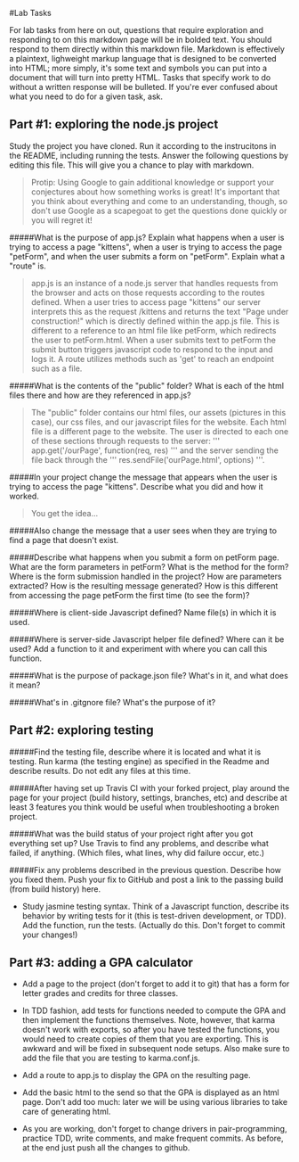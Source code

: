 #Lab Tasks

For lab tasks from here on out, questions that require exploration and responding to on this markdown page will be in bolded text. You should respond to them directly within this markdown file. Markdown is effectively a plaintext, lighweight markup language that is designed to be converted into HTML; more simply, it's some text and symbols you can put into a document that will turn into pretty HTML.
Tasks that specify work to do without a written response will be bulleted.
If you're ever confused about what you need to do for a given task, ask.

## Part #1: exploring the node.js project
Study the project you have cloned. Run it according to the instrucitons in the README, including running the tests. Answer the following questions by editing this file.  This will give you a chance to play with markdown.

> Protip: Using Google to gain additional knowledge or support your conjectures about how something works is great! It's important that you think about everything and come to an understanding, though, so don't use Google as a scapegoat to get the questions done quickly or you will regret it!

#####What is the purpose of app.js? Explain what happens when a user is trying to access a page "kittens", when a user is trying to access the page "petForm", and when the user submits a form on "petForm". Explain what a "route" is.

> app.js is an instance of a node.js server that handles requests from the browser and acts on those requests according to the routes defined. When a user tries to access page "kittens" our server interprets this as the request /kittens and returns the text "Page under construction!" which is directly defined within the app.js file. This is different to a reference to an html file like petForm, which redirects the user to petForm.html. When a user submits text to petForm the submit button triggers javascript code to respond to the input and logs it. A route utilizes methods such as 'get' to reach an endpoint such as a file.

#####What is the contents of the "public" folder? What is each of the html files there and how are they referenced in app.js?

> The "public" folder contains our html files, our assets (pictures in this case), our css files, and our javascript files for the website. Each html file is a different page to the website. The user is directed to each one of these sections through requests to the server: ''' app.get('/ourPage', function(req, res) ''' and the server sending the file back through the ''' res.sendFile('ourPage.html', options) '''.

#####In your project change the message that appears when the user is trying to access the page "kittens". Describe what you did and how it worked.

> You get the idea...

#####Also change the message that a user sees when they are trying to find a page that doesn't exist.

#####Describe what happens when you submit a form on petForm page. What are the form parameters in petForm? What is the method for the form? Where is the form submission handled in the project? How are parameters extracted? How is the resulting message generated? How is this different from accessing the page petForm the first time (to see the form)?

#####Where is client-side Javascript defined? Name file(s) in which it is used.

#####Where is server-side Javascript helper file defined? Where can it be used? Add a function to it and experiment with where you can call this function.

#####What is the purpose of package.json file? What's in it, and what does it mean?

#####What's in .gitgnore file? What's the purpose of it?

## Part #2: exploring testing

#####Find the testing file, describe where it is located and what it is testing. Run karma (the testing engine) as specified in the Readme and describe results. Do not edit any files at this time.

#####After having set up Travis CI with your forked project, play around the page for your project (build history, settings, branches, etc) and describe at least 3 features you think would be useful when troubleshooting a broken project.

#####What was the build status of your project right after you got everything set up? Use Travis to find any problems, and describe what failed, if anything. (Which files, what lines, why did failure occur, etc.)

#####Fix any problems described in the previous question. Describe how you fixed them. Push your fix to GitHub and post a link to the passing build (from build history) here.

- Study jasmine testing syntax. Think of a Javascript function, describe its behavior by writing tests for it (this is test-driven development, or TDD). Add the function, run the tests. (Actually do this. Don't forget to commit your changes!)

## Part #3: adding a GPA calculator

- Add a page to the project (don't forget to add it to git) that has a form for letter grades and credits for three classes.

- In TDD fashion, add tests for functions needed to compute the GPA and then implement the functions themselves. Note, however, that karma doesn't work with exports, so after you have tested the functions, you would need to create copies of them that you are exporting. This is awkward and will be fixed in subsequent node setups. Also make sure to add the file that you are testing to karma.conf.js.

- Add a route to app.js to display the GPA on the resulting page.

- Add the basic html to the send so that the GPA is displayed as an html page. Don't add too much: later we will be using various libraries to take care of generating html.

- As you are working, don't forget to change drivers in pair-programming, practice TDD, write comments, and make frequent commits. As before, at the end just push all the changes to github.

